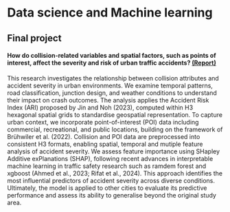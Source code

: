 # Data science and Machine learning
## Final project
#### How do collision-related variables and spatial factors, such as points of interest, affect the severity and risk of urban traffic accidents? [(Report)](https://raw.githack.com/iantsern-twuk/twuk-CASA0006_Data-Science-for-Spatial-Systems/refs/heads/main/Assessment/submission_CASA0006.html)
This research investigates the relationship between collision attributes and accident severity in urban environments. We examine temporal patterns, road classification, junction design, and weather conditions to understand their impact on crash outcomes. The analysis applies the Accident Risk Index (ARI) proposed by Jin and Noh (2023), computed within H3 hexagonal spatial grids to standardise geospatial representation.
To capture urban context, we incorporate point-of-interest (POI) data including commercial, recreational, and public locations, building on the framework of Brühwiler et al. (2022). Collision and POI data are preprocessed into consistent H3 formats, enabling spatial, temporal and mutiple feature analysis of accident severity.
We assess feature importance using SHapley Additive exPlanations (SHAP), following recent advances in interpretable machine learning in traffic safety research such as ramdem forest and xgboost (Ahmed et al., 2023; Rifat et al., 2024). This approach identifies the most influential predictors of accident severity across diverse conditions.
Ultimately, the model is applied to other cities to evaluate its predictive performance and assess its ability to generalise beyond the original study area.

